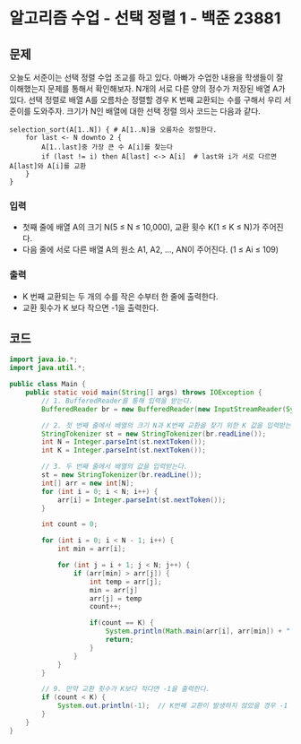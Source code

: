 # 알고리즘 수업 - 선택 정렬 1 - 백준 23881
## 문제
오늘도 서준이는 선택 정렬 수업 조교를 하고 있다. 아빠가 수업한 내용을 학생들이 잘 이해했는지 문제를 통해서 확인해보자.
N개의 서로 다른 양의 정수가 저장된 배열 A가 있다. 선택 정렬로 배열 A를 오름차순 정렬할 경우 K 번째 교환되는 수를 구해서 우리 서준이를 도와주자.
크기가 N인 배열에 대한 선택 정렬 의사 코드는 다음과 같다.
```
selection_sort(A[1..N]) { # A[1..N]을 오름차순 정렬한다.
    for last <- N downto 2 {
        A[1..last]중 가장 큰 수 A[i]를 찾는다
        if (last != i) then A[last] <-> A[i]  # last와 i가 서로 다르면 A[last]와 A[i]를 교환
    }
}
```

### 입력
- 첫째 줄에 배열 A의 크기 N(5 ≤ N ≤ 10,000), 교환 횟수 K(1 ≤ K ≤ N)가 주어진다.
- 다음 줄에 서로 다른 배열 A의 원소 A1, A2, ..., AN이 주어진다. (1 ≤ Ai ≤ 109)
### 출력
- K 번째 교환되는 두 개의 수를 작은 수부터 한 줄에 출력한다.
- 교환 횟수가 K 보다 작으면 -1을 출력한다.

## 코드
```java
import java.io.*;
import java.util.*;

public class Main {
    public static void main(String[] args) throws IOException {
        // 1. BufferedReader를 통해 입력을 받는다.
        BufferedReader br = new BufferedReader(new InputStreamReader(System.in));

        // 2. 첫 번째 줄에서 배열의 크기 N과 K번째 교환을 찾기 위한 K 값을 입력받는다.
        StringTokenizer st = new StringTokenizer(br.readLine());
        int N = Integer.parseInt(st.nextToken());
        int K = Integer.parseInt(st.nextToken());

        // 3. 두 번째 줄에서 배열의 값을 입력받는다.
        st = new StringTokenizer(br.readLine());
        int[] arr = new int[N];
        for (int i = 0; i < N; i++) {
            arr[i] = Integer.parseInt(st.nextToken());
        }

        int count = 0;

		for (int i = 0; i < N - 1; i++) {
			int min = arr[i];

			for (int j = i + 1; j < N; j++) {
				if (arr[min] > arr[j]) {
					int temp = arr[j];
					min = arr[j]
					arr[j] = temp
					count++;

					if(count == K) {
						System.println(Math.main(arr[i], arr[min]) + " " + Math.max(arr[i], arr[min]));
						return;
					}
				}
			}
		}

        // 9. 만약 교환 횟수가 K보다 적다면 -1을 출력한다.
        if (count < K) {
            System.out.println(-1);  // K번째 교환이 발생하지 않았을 경우 -1 출력
        }
    }
}

```